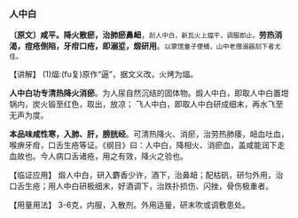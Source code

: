 ### 人中白

**〔原文〕咸平。降火散瘀，治肺瘀鼻衄**，<small>刮人中白，新瓦火上煏干，调服即止。</small>**劳热消渴，痘疮倒陷，牙疳口疮，即溺垽，煅研用**。<small>以蒙馆童子便桶，山中老僧溺器刮下者尤佳。</small>

【讲解】	(1)煏:(fu复)原作“逼”，据文义改。火烤为煏。

**人中白功专清热降火消瘀**。为人尿自然沉结的固体物。煅人中白，即取人中白置坩锅内，炭火锻至红色，取出，放凉； 飞人中白，即取人中白研成细末，再水飞至无声为度。

**本品味咸性寒，入肺、肝，膀胱经**。可清热降火、消瘀，治劳热肺痿，衄血吐血，喉痹牙疳，口舌生疮等证。《纲目》曰：人中白，降相火、消瘀血，盖咸能润下走血故也。今人病口舌诸疮，用之有效，降火之验也。

【临证应用】 煅人中白，研入麝香少许，酒下，治鼻衄；配枯矾，研匀外用，治口舌生疮；用人中白研极细末，好酒调下，治跌扑损伤、闪挫，骨伤极重者。

【用量用法】 3-6克，内服，入散剂。外用适量，研末吹或调敷患处。	
